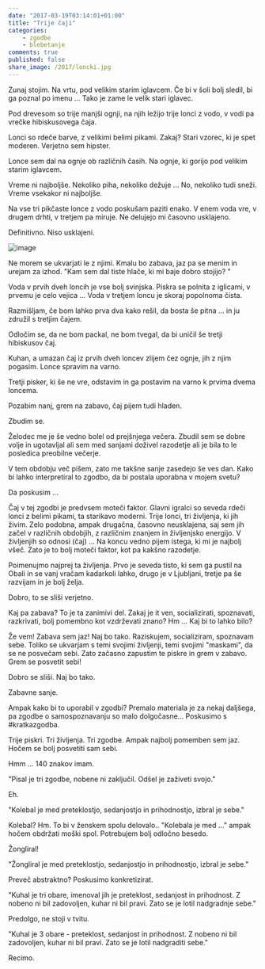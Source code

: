 ```yaml
---
date: "2017-03-19T03:14:01+01:00"
title: "Trije čaji"
categories: 
    - zgodbe
    - blebetanje
comments: true
published: false
share_image: /2017/loncki.jpg
---
```


Zunaj stojim. Na vrtu, pod velikim starim iglavcem. Če bi v šoli bolj sledil, bi ga poznal po imenu ... Tako je zame le velik stari iglavec. 

Pod drevesom so trije manjši ognji, na njih ležijo trije lonci z vodo, v vodi pa vrečke hibiskusovega čaja.

Lonci so rdeče barve, z velikimi belimi pikami. Zakaj? Stari vzorec, ki je spet moderen. Verjetno sem hipster. 

Lonce sem dal na ognje ob različnih časih. Na ognje, ki gorijo pod velikim starim iglavcem.

Vreme ni najboljše. Nekoliko piha, nekoliko dežuje ... No, nekoliko tudi sneži. Vreme vsekakor ni najboljše. 

Na vse tri pikčaste lonce z vodo poskušam paziti enako. V enem voda vre, v drugem drhti, v tretjem pa miruje. Ne delujejo mi časovno usklajeno. 

Definitivno. Niso usklajeni.

![image](/images/2017/loncki.jpg)

Ne morem se ukvarjati le z njimi. Kmalu bo zabava, jaz pa se menim in urejam za izhod. "Kam sem dal tiste hlače, ki mi baje dobro stojijo? "

Voda v prvih dveh loncih je vse bolj svinjska. Piskra se polnita z iglicami, v prvemu je celo vejica … Voda v tretjem loncu je skoraj popolnoma čista.

Razmišljam, če bom lahko prva dva kako rešil, da bosta še pitna … in ju združil s tretjim čajem.

Odločim se, da ne bom packal, ne bom tvegal, da bi uničil še tretji hibiskusov čaj. 

Kuhan, a umazan čaj iz prvih dveh loncev zlijem čez ognje, jih z njim pogasim. Lonce spravim na varno.

Tretji pisker, ki še ne vre, odstavim in ga postavim na varno k prvima dvema loncema. 

Pozabim nanj, grem na zabavo, čaj pijem tudi hladen.

Zbudim se.

Želodec me je še vedno bolel od prejšnjega večera. Zbudil sem se dobre volje in ugotavljal ali sem med sanjami doživel razodetje ali je bila to le posledica preobilne večerje.

V tem obdobju več pišem, zato me takšne sanje zasedejo še ves dan. Kako bi lahko interpretiral to zgodbo, da bi postala uporabna v mojem svetu?

Da poskusim …

Čaj v tej zgodbi je predvsem moteči faktor. Glavni igralci so seveda rdeči lonci z belimi pikami, ta starikavo moderni.  Trije lonci, tri življenja, ki jih živim. Zelo podobna, ampak drugačna, časovno neusklajena, saj sem jih začel v različnih obdobjih, z različnim znanjem in življenjsko energijo. V življenjih so odnosi (čaj) … Na koncu vedno pijem istega, ki mi je najbolj všeč. Zato je to bolj moteči faktor, kot pa kakšno razodetje.

Poimenujmo najprej ta življenja. Prvo je seveda tisto, ki sem ga pustil na Obali in se vanj vračam kadarkoli lahko, drugo je v Ljubljani, tretje pa še razvijam in je bolj želja.

Dobro, to se sliši verjetno.

Kaj pa zabava? To je ta zanimivi del. Zakaj je it ven, socializirati, spoznavati, razkrivati, bolj pomembno kot vzdrževati znano? Hm … Kaj bi to lahko bilo?

Že vem! Zabava sem jaz! Naj bo tako. Raziskujem, socializiram, spoznavam sebe. Toliko se ukvarjam s temi svojimi življenji, temi svojimi "maskami", da se ne posvečam sebi. Zato začasno zapustim te piskre in grem v zabavo. Grem se posvetit sebi!

Dobro se sliši. Naj bo tako.

Zabavne sanje.

Ampak kako bi to uporabil v zgodbi? Premalo materiala je za nekaj daljšega, pa zgodbe o samospoznavanju so malo dolgočasne… Poskusimo s #kratkazgodba. 


Trije piskri. Tri življenja. Tri zgodbe.
Ampak najbolj pomemben sem jaz. Hočem se bolj posvetiti sam sebi.

Hmm … 140 znakov imam. 

"Pisal je tri zgodbe, nobene ni zaključil. Odšel je zaživeti svojo."

Eh.

"Kolebal je med preteklostjo, sedanjostjo in prihodnostjo, izbral je sebe."

Kolebal? Hm. To bi v ženskem spolu delovalo.. "Kolebala je med …" ampak hočem obdržati moški spol. Potrebujem bolj odločno besedo.

Žongliral!

"Žongliral je med preteklostjo, sedanjostjo in prihodnostjo, izbral je sebe."

Preveč abstraktno? Poskusimo konkretizirat.

"Kuhal je tri obare, imenoval jih je preteklost, sedanjost in prihodnost. Z nobeno ni bil zadovoljen, kuhar ni bil pravi. Zato se je lotil nadgradnje sebe."

Predolgo, ne stoji v tvitu.

"Kuhal je 3 obare - preteklost, sedanjost in prihodnost. Z nobeno ni bil zadovoljen, kuhar ni bil pravi. Zato se je lotil nadgraditi sebe."

Recimo.
